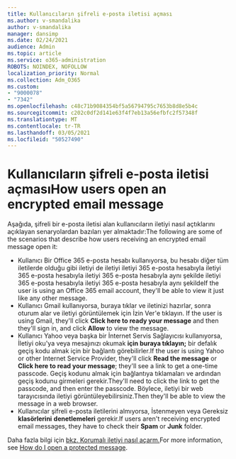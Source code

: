 ```yaml
---
title: Kullanıcıların şifreli e-posta iletisi açması
ms.author: v-smandalika
author: v-smandalika
manager: dansimp
ms.date: 02/24/2021
audience: Admin
ms.topic: article
ms.service: o365-administration
ROBOTS: NOINDEX, NOFOLLOW
localization_priority: Normal
ms.collection: Adm_O365
ms.custom:
- "9000078"
- "7342"
ms.openlocfilehash: c48c71b9084354bf5a56794795c7653b8d8e5b4c
ms.sourcegitcommit: c202c0df2d141e63f4f7eb13a56efbfc2f57348f
ms.translationtype: MT
ms.contentlocale: tr-TR
ms.lasthandoff: 03/05/2021
ms.locfileid: "50527490"
---
```

# <a name="how-users-open-an-encrypted-email-message"></a><span data-ttu-id="aa1fc-102">Kullanıcıların şifreli e-posta iletisi açması</span><span class="sxs-lookup"><span data-stu-id="aa1fc-102">How users open an encrypted email message</span></span>

<span data-ttu-id="aa1fc-103">Aşağıda, şifreli bir e-posta iletisi alan kullanıcıların iletiyi nasıl açtıklarını açıklayan senaryolardan bazıları yer almaktadır:</span><span class="sxs-lookup"><span data-stu-id="aa1fc-103">The following are some of the scenarios that describe how users receiving an encrypted email message open it:</span></span>

- <span data-ttu-id="aa1fc-104">Kullanıcı Bir Office 365 e-posta hesabı kullanıyorsa, bu hesabı diğer tüm iletilerde olduğu gibi iletiyi de iletiyi iletiyi 365 e-posta hesabıyla iletiyi 365 e-posta hesabıyla iletiyi 365 e-posta hesabıyla aynı şekilde iletiyi 365 e-posta hesabıyla iletiyi 365 e-posta hesabıyla aynı şekilde</span><span class="sxs-lookup"><span data-stu-id="aa1fc-104">If the user is using an Office 365 email account, they'll be able to view it just like any other message.</span></span>
- <span data-ttu-id="aa1fc-105">Kullanıcı Gmail kullanıyorsa, buraya tıklar ve iletinizi hazırlar, sonra oturum alar ve iletiyi görüntülemek için İzin Ver'e tıklayın.  </span><span class="sxs-lookup"><span data-stu-id="aa1fc-105">If the user is using Gmail, they'll click **Click here to ready your message** and then they'll sign in, and click **Allow** to view the message.</span></span>
- <span data-ttu-id="aa1fc-106">Kullanıcı Yahoo veya başka bir İnternet Servis Sağlayıcısı  kullanıyorsa, İletiyi oku'ya veya mesajınızı okumak **için buraya tıklayın;** bir defalık geçiş kodu almak için bir bağlantı görebilirler.</span><span class="sxs-lookup"><span data-stu-id="aa1fc-106">If the user is using Yahoo or other Internet Service Provider, they'll click **Read the message** or **Click here to read your message**; they'll see a link to get a one-time passcode.</span></span> <span data-ttu-id="aa1fc-107">Geçiş kodunu almak için bağlantıya tıklamaları ve ardından geçiş kodunu girmeleri gerekir.</span><span class="sxs-lookup"><span data-stu-id="aa1fc-107">They'll need to click the link to get the passcode, and then enter the passcode.</span></span> <span data-ttu-id="aa1fc-108">Böylece, iletiyi bir web tarayıcısında iletiyi görüntüleyebilirsiniz.</span><span class="sxs-lookup"><span data-stu-id="aa1fc-108">Then they'll be able to view the message in a web browser.</span></span>
- <span data-ttu-id="aa1fc-109">Kullanıcılar şifreli e-posta iletilerini almıyorsa, İstenmeyen veya Gereksiz **klasörlerini** **denetlemeleri** gerekir.</span><span class="sxs-lookup"><span data-stu-id="aa1fc-109">If users aren't receiving encrypted email messages, they have to check their **Spam** or **Junk** folder.</span></span>

<span data-ttu-id="aa1fc-110">Daha fazla bilgi için [bkz. Korumalı iletiyi nasıl açarm.](https://support.microsoft.com/topic/how-do-i-open-a-protected-message-1157a286-8ecc-4b1e-ac43-2a608fbf3098)</span><span class="sxs-lookup"><span data-stu-id="aa1fc-110">For more information, see [How do I open a protected message](https://support.microsoft.com/topic/how-do-i-open-a-protected-message-1157a286-8ecc-4b1e-ac43-2a608fbf3098).</span></span>
